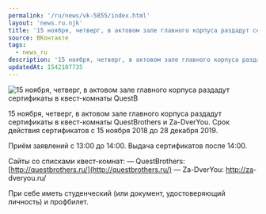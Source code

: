 ```yaml
---
permalink: '/ru/news/vk-5855/index.html'
layout: 'news.ru.njk'
title: '15 ноября, четверг, в актовом зале главного корпуса раздадут сертификаты в квест-комнаты QuestB'
source: ВКонтакте
tags:
  - news_ru
description: '15 ноября, четверг, в актовом зале главного корпуса раздадут сертификаты в квест-комнаты QuestB'
updatedAt: 1542107735
---
```

![15 ноября, четверг, в актовом зале главного корпуса раздадут сертификаты в квест-комнаты QuestB](https://sun9-72.userapi.com/impf/c848616/v848616010/b8243/BJ8JPSCgzA8.jpg?size=960x436&quality=96&proxy=1&sign=f84ecc03b74880c6f540d06db9cac378&c_uniq_tag=YqV-bxdzzlYh2BnKN8jXHFiILPvSq3dQ9YN4USj5BlU&type=album)

15 ноября, четверг, в актовом зале главного корпуса раздадут сертификаты в квест-комнаты QuestBrothers и Za-DverYou. Срок действия сертификатов с 15 ноября 2018 до 28 декабря 2019.

Приём заявлений с 13:00 до 14:00. Выдача сертификатов после 14:00.

Сайты со списками квест-комнат:
— QuestBrothers: [http://questbrothers.ru/](http://questbrothers.ru/)
— Za-DverYou: [http://za](http://za)-dveryou.ru/

При себе иметь студенческий (или документ, удостоверяющий личность) и профбилет.
